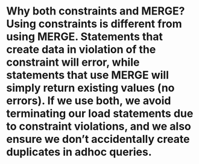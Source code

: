 # Why both constraints and MERGE? Using constraints is different from using MERGE. Statements that create data in violation of the constraint will error, while statements that use MERGE will simply return existing values (no errors). If we use both, we avoid terminating our load statements due to constraint violations, and we also ensure we don’t accidentally create duplicates in adhoc queries.